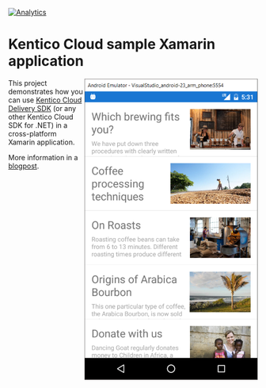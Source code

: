 [![Analytics](https://ga-beacon.appspot.com/UA-69014260-4/Kentico/cloud-sample-app-xamarin?pixel)](https://github.com/igrigorik/ga-beacon)

# Kentico Cloud sample Xamarin application
[<img align="right" src="/img/android.png" alt="Android sample app" />](/img/android.png)

This project demonstrates how you can use [Kentico Cloud Delivery SDK](https://github.com/Kentico/delivery-sdk-net) (or any other Kentico Cloud SDK for .NET) in a cross-platform Xamarin application.

More information in a [blogpost](https://forums.kenticocloud.com/discussion/64/using-net-delivery-sdk-in-xamarin).
